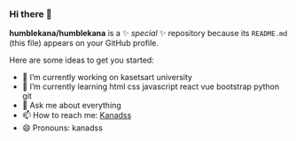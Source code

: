 ### Hi there 👋


**humblekana/humblekana** is a ✨ _special_ ✨ repository because its `README.md` (this file) appears on your GitHub profile.

Here are some ideas to get you started:

- 🔭 I’m currently working on kasetsart university
- 🌱 I’m currently learning html css javascript react vue bootstrap python git
- 💬 Ask me about everything
- 📫 How to reach me: [Kanadss](https://www.instagram.com/kanadss/)
- 😄 Pronouns: kanadss


<!-- - 👯 I’m looking to collaborate on ...
- 🤔 I’m looking for help with ...
- ⚡ Fun fact: ... -->
